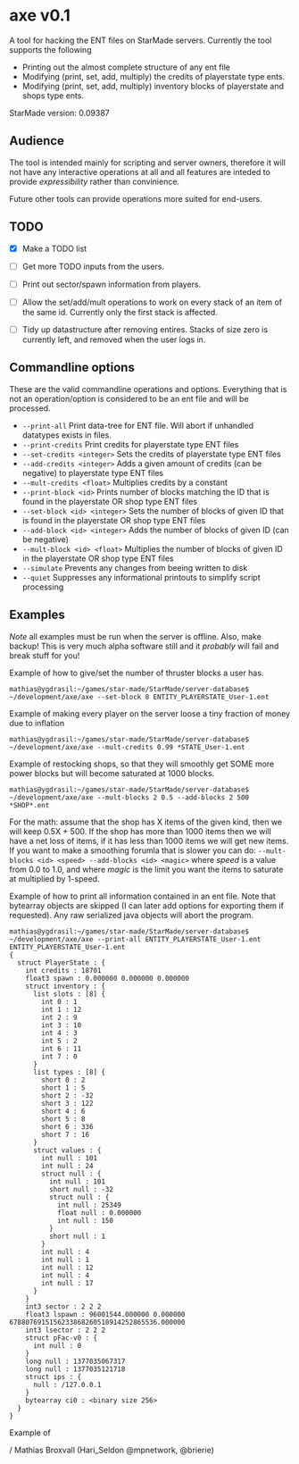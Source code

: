 axe v0.1
========

A tool for hacking the ENT files on StarMade servers. Currently the tool supports the following 

   * Printing out the almost complete structure of any ent file
   * Modifying (print, set, add, multiply) the credits of playerstate type ents. 
   * Modifying (print, set, add, multiply) inventory blocks of playerstate and shops type ents. 

StarMade version: 0.09387

Audience
--------

The tool is intended mainly for scripting and server owners, therefore it will not have any interactive operations at all and all features are inteded to provide _expressibility_ rather than convinience. 

Future other tools can provide operations more suited for end-users.

TODO
----
 - [x] Make a TODO list
 - [ ] Get more TODO inputs from the users.
 - [ ] Print out sector/spawn information from players.
 - [ ] Allow the set/add/mult operations to work on every stack of an item of the same id. Currently only the first stack is affected.
 - [ ] Tidy up datastructure after removing entires. Stacks of size zero is currently left, and removed when the user logs in. 


Commandline options
-------------------

These are the valid commandline operations and options. Everything that is not an operation/option is considered to be an ent file and will be processed. 

 * `--print-all` Print data-tree for ENT file. Will abort if unhandled datatypes exists in files.
 * `--print-credits` Print credits for playerstate type ENT files
 * `--set-credits <integer>` Sets the credits of playerstate type ENT files
 * `--add-credits <integer>` Adds a given amount of credits (can be negative) to playerstate type ENT files
 * `--mult-credits <float>` Multiplies credits by a constant
 * `--print-block <id>` Prints number of blocks matching the ID that is found in the playerstate OR shop type ENT files
 * `--set-block <id> <integer>` Sets the number of blocks of given ID that is found in the playerstate OR shop type ENT files
 * `--add-block <id> <integer>` Adds the number of blocks of given ID (can be negative)
 * `--mult-block <id> <float>` Multiplies the number of blocks of given ID in the playerstate OR shop type ENT files
 * `--simulate` Prevents any changes from beeing written to disk
 * `--quiet` Suppresses any informational printouts to simplify script processing

Examples
--------

*Note* all examples must be run when the server is offline. Also, make backup! This is very much alpha software still and it *probably* will fail and break stuff for you!

Example of how to give/set the number of thruster blocks a user has.
    
    mathias@ygdrasil:~/games/star-made/StarMade/server-database$ ~/development/axe/axe --set-block 8 ENTITY_PLAYERSTATE_User-1.ent
    

Example of making every player on the server loose a tiny fraction of money due to inflation
    
    mathias@ygdrasil:~/games/star-made/StarMade/server-database$ ~/development/axe/axe --mult-credits 0.99 *STATE_User-1.ent
    

Example of restocking shops, so that they will smoothly get SOME more power blocks but will become saturated at 1000 blocks. 
    
    mathias@ygdrasil:~/games/star-made/StarMade/server-database$ ~/development/axe/axe --mult-blocks 2 0.5 --add-blocks 2 500 *SHOP*.ent
    
For the math: assume that the shop has X items of the given kind, then we will keep 0.5X + 500. If the shop has more than 1000 items then we will have a net loss of items, if it has less than 1000 items we will get new items.
If you want to make a smoothing forumla that is slower you can do: `--mult-blocks <id> <speed> --add-blocks <id> <magic>` where _speed_ is a value from 0.0 to 1.0, and where _magic_ is the limit you want the items to saturate at multiplied by 1-speed. 

Example of how to print all information contained in an ent file. Note that bytearray objects are skipped (I can later add options for exporting them if requested). Any raw serialized java objects will abort the program. 

    mathias@ygdrasil:~/games/star-made/StarMade/server-database$ ~/development/axe/axe --print-all ENTITY_PLAYERSTATE_User-1.ent
    ENTITY_PLAYERSTATE_User-1.ent
    {
      struct PlayerState : {
        int credits : 18701
        float3 spawn : 0.000000 0.000000 0.000000
        struct inventory : {
          list slots : [8] { 
            int 0 : 1
            int 1 : 12
            int 2 : 9
            int 3 : 10
            int 4 : 3
            int 5 : 2
            int 6 : 11
            int 7 : 0
          }
          list types : [8] { 
            short 0 : 2
            short 1 : 5
            short 2 : -32
            short 3 : 122
            short 4 : 6
            short 5 : 8
            short 6 : 336
            short 7 : 16
          }
          struct values : {
            int null : 101
            int null : 24
            struct null : {
              int null : 101
              short null : -32
              struct null : {
                int null : 25349
                float null : 0.000000
                int null : 150
              }
              short null : 1
            }
            int null : 4
            int null : 1
            int null : 12
            int null : 4
            int null : 17
          }
        }
        int3 sector : 2 2 2
        float3 lspawn : 96001544.000000 0.000000 6788076915156233868260518914252865536.000000
        int3 lsector : 2 2 2
        struct pFac-v0 : {
          int null : 0
        }
        long null : 1377035067317
        long null : 1377035121718
        struct ips : {
          null : /127.0.0.1
        }
        bytearray ci0 : <binary size 256>
      }
    }

Example of 
    
/ Mathias Broxvall (Hari_Seldon @mpnetwork, @brierie)


